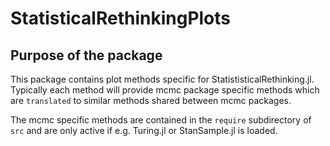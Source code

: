 # StatisticalRethinkingPlots

## Purpose of the package

This package contains plot methods specific for StatististicalRethinking.jl. Typically each method will provide mcmc package specific methods which are `translated` to similar methods shared between mcmc packages.

The mcmc specific methods are contained in the `require` subdirectory of `src` and are only active if e.g. Turing.jl or StanSample.jl is loaded.
